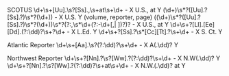 SCOTUS
\d+\s+[Uu]\.\s?[Ss]\.\,\s+at\s+\d+ - X U.S., at Y
(\d+)\s*?([Uu]\.?[Ss]\.?)\s*?(\d+)) - X U.S. Y (volume, reporter, page)
((\d+)\s*?([Uu]\.?[Ss]\.?)\s*?(\d+))\s*?(?:\,\s*\d+(?:\-\d+[\,| ])?)? - X U.S., at Y
\d+\s+?[Ll]\.[Ee][Dd]\.(?:\dd)?\s+?\d+ - X L.Ed. Y
\d+\s+?[Ss]\.?\s*[Cc][Tt]\.?\s+\d+ - X S. Ct. Y

Atlantic Reporter
\d+\s+[Aa]\.\s?(?:\dd)?\s+\d+ - X A(.\dd)? Y

Northwest Reporter
\d+\s+?[Nn]\.?\s?[Ww]\.?(?:\dd)?\s+\d+ - X N.W(.\dd)? Y
\d+\s+?[Nn]\.?\s?[Ww]\.?(?:\dd)?\s+at\s+\d+ - X N.W.(.\dd)? at Y